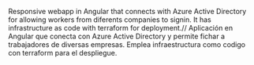 Responsive webapp in Angular that connects with Azure Active Directory for allowing workers from diferents companies to signin. It has infrastructure as code with terraform for deployment.//
Aplicación en Angular que conecta con Azure Active Directory y permite fichar a trabajadores de diversas empresas. Emplea infraestructura como codigo con terraform para el despliegue. 
